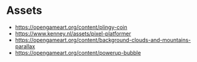 # Assets

- https://opengameart.org/content/plingy-coin
- https://www.kenney.nl/assets/pixel-platformer
- https://opengameart.org/content/background-clouds-and-mountains-parallax
- https://opengameart.org/content/powerup-bubble
